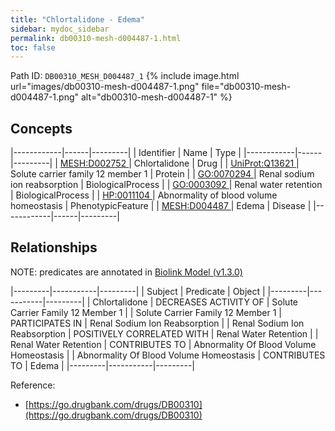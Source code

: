 ```yaml
---
title: "Chlortalidone - Edema"
sidebar: mydoc_sidebar
permalink: db00310-mesh-d004487-1.html
toc: false 
---
```



Path ID: `DB00310_MESH_D004487_1`
{% include image.html url="images/db00310-mesh-d004487-1.png" file="db00310-mesh-d004487-1.png" alt="db00310-mesh-d004487-1" %}

## Concepts

|------------|------|---------|
| Identifier | Name | Type    |
|------------|------|---------|
| <a href="https://identifiers.org/MESH:D002752">MESH:D002752 </a> | Chlortalidone | Drug |
| <a href="https://identifiers.org/UniProt:Q13621">UniProt:Q13621 </a> | Solute carrier family 12 member 1 | Protein |
| <a href="https://identifiers.org/GO:0070294">GO:0070294 </a> | Renal sodium ion reabsorption | BiologicalProcess |
| <a href="https://identifiers.org/GO:0003092">GO:0003092 </a> | Renal water retention | BiologicalProcess |
| <a href="https://identifiers.org/HP:0011104">HP:0011104 </a> | Abnormality of blood volume homeostasis | PhenotypicFeature |
| <a href="https://identifiers.org/MESH:D004487">MESH:D004487 </a> | Edema | Disease |
|------------|------|---------|

## Relationships


NOTE: predicates are annotated in <a href="https://github.com/biolink/biolink-model/releases/tag/v1.3.0">Biolink Model (v1.3.0)</a>

|---------|-----------|---------|
| Subject | Predicate | Object  |
|---------|-----------|---------|
| Chlortalidone | DECREASES ACTIVITY OF | Solute Carrier Family 12 Member 1 |
| Solute Carrier Family 12 Member 1 | PARTICIPATES IN | Renal Sodium Ion Reabsorption |
| Renal Sodium Ion Reabsorption | POSITIVELY CORRELATED WITH | Renal Water Retention |
| Renal Water Retention | CONTRIBUTES TO | Abnormality Of Blood Volume Homeostasis |
| Abnormality Of Blood Volume Homeostasis | CONTRIBUTES TO | Edema |
|---------|-----------|---------|

Reference: 
  - [https://go.drugbank.com/drugs/DB00310](https://go.drugbank.com/drugs/DB00310)
